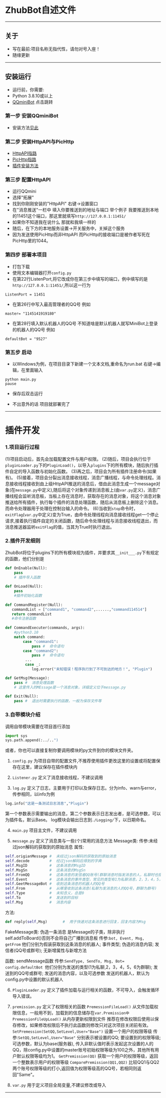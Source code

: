 # ZhubBot自述文件
---
## 关于
- 写在最前:项目名称无指代性，请勿对号入座！
- 随缘更新

---
## 安装运行
- 运行前，你需要:
- Python 3.8.10或以上
- [QQminiBot](https://minibot.cc/) 点击跳转

### 第一步 安装QQminiBot
- 安装方法[见此](https://doc.minibot.cc/web/#/1/4)

### 第二步 安装HttpAPI与PicHttp
- [HttpAPI指路](https://forum.minibot.cc/forum.php?mod=viewthread&tid=34)
- [PicHttp指路](https://forum.minibot.cc/forum.php?mod=viewthread&tid=175)
- [插件安装方法](https://doc.minibot.cc/web/#/1/23)

### 第三步 配置HttpAPI
- 运行QQmini
- 选择"拓展"
- 找到你刚刚安装的"HttpAPI" 右键→设置窗口
- 在"消息推送"一栏中 填入你要推送到的地址与端口 举个例子 我要推送到本地的11451这个端口，那这里就填写```http://127.0.0.1:11451/``` 
- 如果你不知道我在说什么 那就和我填一样的
- 随后，在下方的本地服务设置→开关服务中，关掉这个服务
- 因为发送使用PicHttp而非HttpAPI 而PicHttp的接收端口是被作者写死在PicHttp里的1044。

### 第四步 部署本项目
- 打包下载
- 使用文本编辑器打开```config.py```
- 在第22行ListenPort,将它改成你在第三步中填写的端口，例中填写的是```http://127.0.0.1:11451/```,所以这一行为
```
ListenPort = 11451
```
- 在第26行中写入最高管理者的QQ号 例如
```
master= "1145141919180"
```
- 在第28行填入默认机器人的QQ号 不知道啥是默认机器人就写MiniBot上登录的机器人的QQ号 例如
```
defaultBot = "9527"
```

### 第五步 启动
- 以Windows为例，在项目目录下新建一个文本文档,重命名为run.bat 右键→编辑，在里面输入
```
python main.py
pause
```
- 保存后双击运行

- 不出意外的话 项目就部署完了

---
# 插件开发

### 1.项目运行过程
 (1)项目启动后，首先会加载配置文件与用户权限。
 (2)随后，项目会执行位于```pluginLoader.py```下的```PluginLoad()```，以导入```plugins```下的所有模块，随后执行插件自定的导入函数与初始化函数。
 (3)再之后，项目会为所有插件注册命令(如果有)。
 (5)接着，项目会分裂出消息接收线程，消息广播线程，与命令处理线程。消息接收线程接收到由上级HttpAPI推送的消息后，借由此消息生成一个message对象(在```message.py```中定义),随后将这个对象传递到消息板上(由```var.py```定义)，消息广播线程会监听消息板，当板上存在消息时，获取存在的消息对象，将这个消息对象推送给所有插件，执行每个插件的消息处理函数，随后从消息板上删除这个消息。而命令处理器用于处理在控制台输入的命令。
 (6)当收到```stop```命令时，```exitFlag```(```var.py```中定义)变为True，由命令处理线程向消息接收线程get一个停止请求,接着执行插件自定的关闭函数，随后命令处理线程与消息接收线程退出，而消息推送器监听```exitFlag```的值，当其为True时执行退出。
 
### 2.插件开发细则
ZhubBot将位于plugins下的所有模块视为插件，并要求其```__init___.py```下有规定的函数，他们分别是
``` Python
def OnEnable(Null):
    pass
    # 插件导入函数
  
def OnLoad(Null):
    pass
    #插件初始化函数
  
def CommandRegister(Null):
   commandList = ["command1", "command2",......,"command114514"]
   return commandList
   #命令注册函数
 
def CommandExecuter(commands, args):
    #python3.10
    match command:
        case "command1":
            pass #  命令语句
        case "command2":
            pass #  命令语句
         ...
         case _:
            log.error("未知错误！程序执行到了不可到达的地方！", "Plugin")

def GetMsg(Message):
    pass #  消息处理函数
    # 这里传入的MEssage是一个消息对象，详细定义位于message.py
 
def Exit(Null):
    pass #  退出时需要执行的函数，一般为保存文件等
```
### 3.自带模块介绍
调用自带模块需要在项目首行添加
```python
import sys
sys.path.append(:../..")
```
或者，你也可以直接复制你要调用模块的py文件到你的模块文件夹。

1. ```config.py```
为项目自带的配置文件,不推荐使用插件更改这里的设置或将配置保存在这里，建议保存在插件模块内

2. ```Listener.py```
定义了消息接收线程，不建议调用

3. ```log.py```
定义了日志，主要用于打印以及保存日志。分为info、warn与error，传参相同，以info为例
```python
log.info("这是一条测试日志消息","Plugin")
```
第一个参数表示需要输出的消息，第二个参数表示日志发出者，是可选参数，可以为插件名，默认Base。
log模块会输出日志到```./Logging/```下，以日期命名。

4. ```main.py```
项目主文件，不建议调用

5. ```message.py```
定义了消息类与一些(个)常用的消息方法
Message类:
传参:未经过json解码的获取到的原始消息
属性:
```python
self.origianMessage #  未经过json解码的获取到的原始消息
self.decode         #  经过json解码后得到的字典
self.MsgID          #  这条消息的MsgID
self.MsgSn          #  这条消息的MsgSn
self.FromQQ         #  这条消息的发信者QQ账号(群聊消息时指发消息的人，私聊时也指发消息的人)
self.Event          #  这条消息的事件类型，常见的类型有1为私聊消息，2，3，4，5，6为群聊消息
self.GeetMessageBot #  收到这条消息的机器人的QQ号
self.From           #  从哪里收到这条消息(私聊为发消息的人的QQ号，群聊为群号)
self.Type           #  未知含义，总是0
self.To             #  发送到的目标
self.Msg            #  消息内容
```
方法:
```python
def reply(self,Msg)       #  用于快速对这条消息进行回复，回复内容为Msg
```

FakeMessage类:
伪造一条消息
是Message的子类，除非执行self.addToBoard()否则不会将自己广播到消息板
传参:```bot, Event, Msg, getFrom```
他们分别为假装获取到这条消息的机器人; 事件类型; 伪造的消息内容; 发信者(QQ号或群号); 
无新增属性与新增方法

函数:
sendMessage函数
传参:```SendType, SendTo, Msg, Bot= config.defaultBot ```他们分别为发送的类型(1为私聊,2，3，4，5，6为群聊); 发送到的QQ号或群号; 发送的消息内容，以及可选参数 发送的机器人，默认为config.py中设置的默认机器人

6. ```PluginLoader.py```
定义了插件加载与运行相关的函数，不可导入，会触发循环导入错误。

7. ```premission.py```
定义了权限相关的函数
```PremessionFileLoad()```
从文件加载权限信息，一般用不到，加载到的信息储存在```var.Premission中```
```PremessionFileUpLoad()```
从内存更新权限到文件
推荐在修改权限后使用以保存修改，如果修改权限后不执行此函数则修改只对这次项目关闭前有效。
```SetPremession(SetQQ,SetLevel,User="Base")```
设置一个用户的权限等级
传参:```SetQQ,SetLevel,User="Base"``` 分别表示被设置的QQ; 要设置到的权限等级; 可选参数，默认为base(服务器), 传入非默认值时表示发起这次设置的人的QQ，除config.py中设置的master账号初始权限等级为100之外，其他所有用户默认权限等级均为1。
```GetPremission(QQ)```
获取一个用户的权限等级，返回一个整数表示用户的权限等级
```ComparePremission(QQ1,QQ2)```
比较QQ1与QQ2两个账号权限等级的打小,返回值为权限等级高的QQ号，若相同则返回"Same"。

8. ```var.py```
用于定义项目全局变量,不建议修改或导入
---
